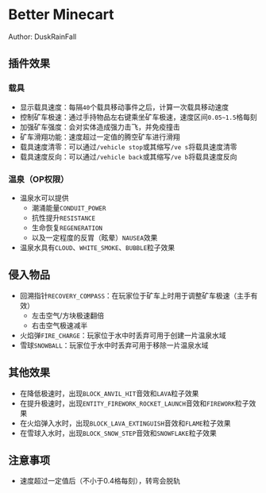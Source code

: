 # Better Minecart
Author: DuskRainFall
## 插件效果
### 载具
- 显示载具速度：每隔`40`个载具移动事件之后，计算一次载具移动速度
- 控制矿车极速：通过手持物品左右键乘坐矿车极速，速度区间`0.05~1.5`格每刻
- 加强矿车强度：会对实体造成强力击飞，并免疫撞击
- 矿车滑翔功能：速度超过一定值的腾空矿车进行滑翔
- 载具速度清零：可以通过`/vehicle stop`或其缩写`/ve s`将载具速度清零
- 载具速度反向：可以通过`/vehicle back`或其缩写`/ve b`将载具速度反向
### 温泉（OP权限）
- 温泉水可以提供
  - 潮涌能量`CONDUIT_POWER`
  - 抗性提升`RESISTANCE`
  - 生命恢复`REGENERATION`
  - 以及一定程度的反胃（眩晕）`NAUSEA`效果
- 温泉水具有`CLOUD`、`WHITE_SMOKE`、`BUBBLE`粒子效果
## 侵入物品
- 回溯指针`RECOVERY_COMPASS`：在玩家位于矿车上时用于调整矿车极速（主手有效）
  - 左击空气/方块极速翻倍
  - 右击空气极速减半
- 火焰弹`FIRE_CHARGE`：玩家位于水中时丢弃可用于创建一片温泉水域
- 雪球`SNOWBALL`：玩家位于水中时丢弃可用于移除一片温泉水域
## 其他效果
- 在降低极速时，出现`BLOCK_ANVIL_HIT`音效和`LAVA`粒子效果
- 在提升极速时，出现`ENTITY_FIREWORK_ROCKET_LAUNCH`音效和`FIREWORK`粒子效果
- 在火焰弹入水时，出现`BLOCK_LAVA_EXTINGUISH`音效和`FLAME`粒子效果
- 在雪球入水时，出现`BLOCK_SNOW_STEP`音效和`SNOWFLAKE`粒子效果
## 注意事项
- 速度超过一定值后（不小于0.4格每刻），转弯会脱轨